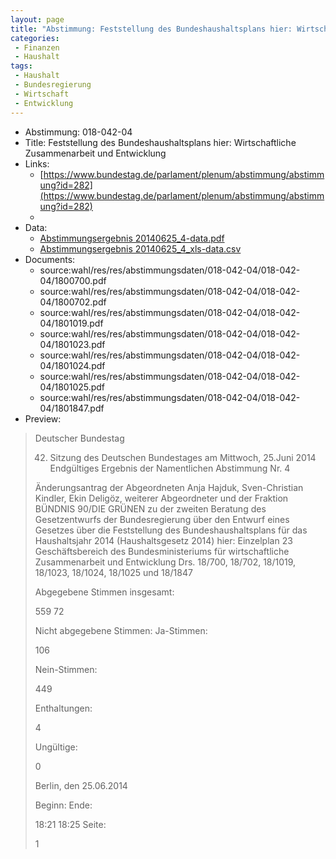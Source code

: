 ```yaml
---
layout: page
title: "Abstimmung: Feststellung des Bundeshaushaltsplans hier: Wirtschaftliche Zusammenarbeit und Entwicklung"
categories:
 - Finanzen
 - Haushalt
tags:
 - Haushalt
 - Bundesregierung
 - Wirtschaft
 - Entwicklung
---
```


* Abstimmung: 018-042-04
* Title: Feststellung des Bundeshaushaltsplans hier: Wirtschaftliche Zusammenarbeit und Entwicklung
* Links: 
    * [https://www.bundestag.de/parlament/plenum/abstimmung/abstimmung?id=282](https://www.bundestag.de/parlament/plenum/abstimmung/abstimmung?id=282)
    * 
* Data: 
    * [Abstimmungsergebnis 20140625_4-data.pdf](/res/abstimmungsliste/20140625_4-data.pdf)
    * [Abstimmungsergebnis 20140625_4_xls-data.csv](/res/abstimmungsliste/analyses/20140625_4_xls-data.csv)
* Documents: 
    * source:wahl/res/res/abstimmungsdaten/018-042-04/018-042-04/1800700.pdf
    * source:wahl/res/res/abstimmungsdaten/018-042-04/018-042-04/1800702.pdf
    * source:wahl/res/res/abstimmungsdaten/018-042-04/018-042-04/1801019.pdf
    * source:wahl/res/res/abstimmungsdaten/018-042-04/018-042-04/1801023.pdf
    * source:wahl/res/res/abstimmungsdaten/018-042-04/018-042-04/1801024.pdf
    * source:wahl/res/res/abstimmungsdaten/018-042-04/018-042-04/1801025.pdf
    * source:wahl/res/res/abstimmungsdaten/018-042-04/018-042-04/1801847.pdf
* Preview: 
> Deutscher Bundestag
> 
> 42. Sitzung des Deutschen Bundestages
> am Mittwoch, 25.Juni 2014
> Endgültiges Ergebnis der Namentlichen Abstimmung Nr. 4
> 
> Änderungsantrag der Abgeordneten Anja Hajduk, Sven-Christian Kindler, Ekin Deligöz,
> weiterer Abgeordneter und der Fraktion BÜNDNIS 90/DIE GRÜNEN
> zu der zweiten Beratung des Gesetzentwurfs der Bundesregierung über den Entwurf eines
> Gesetzes über die Feststellung des Bundeshaushaltsplans für das Haushaltsjahr 2014
> (Haushaltsgesetz 2014)
> hier: Einzelplan 23
> Geschäftsbereich des Bundesministeriums für wirtschaftliche Zusammenarbeit und
> Entwicklung
> Drs. 18/700, 18/702, 18/1019, 18/1023, 18/1024, 18/1025 und 18/1847
> 
> Abgegebene Stimmen insgesamt:
> 
> 559
> 72
> 
> Nicht abgegebene Stimmen:
> Ja-Stimmen:
> 
> 106
> 
> Nein-Stimmen:
> 
> 449
> 
> Enthaltungen:
> 
> 4
> 
> Ungültige:
> 
> 0
> 
> Berlin, den 25.06.2014
> 
> Beginn:
> Ende:
> 
> 18:21
> 18:25
> Seite:
> 
> 1
> 
> 
